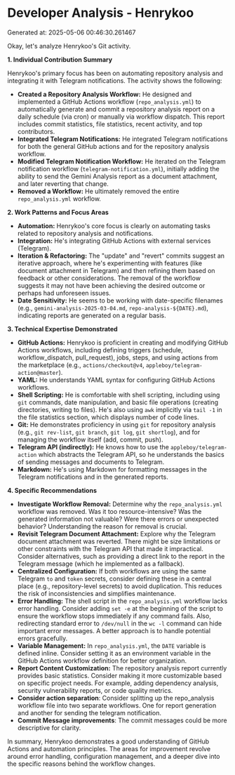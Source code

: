 # Developer Analysis - Henrykoo
Generated at: 2025-05-06 00:46:30.261467

Okay, let's analyze Henrykoo's Git activity.

**1. Individual Contribution Summary**

Henrykoo's primary focus has been on automating repository analysis and integrating it with Telegram notifications.  The activity shows the following:

*   **Created a Repository Analysis Workflow:** He designed and implemented a GitHub Actions workflow (`repo_analysis.yml`) to automatically generate and commit a repository analysis report on a daily schedule (via cron) or manually via workflow dispatch. This report includes commit statistics, file statistics, recent activity, and top contributors.
*   **Integrated Telegram Notifications:** He integrated Telegram notifications for both the general GitHub actions and for the repository analysis workflow.
*   **Modified Telegram Notification Workflow:** He iterated on the Telegram notification workflow (`telegram-notification.yml`), initially adding the ability to send the Gemini Analysis report as a document attachment, and later reverting that change.
*   **Removed a Workflow:** He ultimately removed the entire `repo_analysis.yml` workflow.

**2. Work Patterns and Focus Areas**

*   **Automation:** Henrykoo's core focus is clearly on automating tasks related to repository analysis and notifications.
*   **Integration:** He's integrating GitHub Actions with external services (Telegram).
*   **Iteration & Refactoring:** The "update" and "revert" commits suggest an iterative approach, where he's experimenting with features (like document attachment in Telegram) and then refining them based on feedback or other considerations. The removal of the workflow suggests it may not have been achieving the desired outcome or perhaps had unforeseen issues.
*   **Date Sensitivity:**  He seems to be working with date-specific filenames (e.g., `gemini-analysis-2025-03-04.md`, `repo-analysis-${DATE}.md`), indicating reports are generated on a regular basis.

**3. Technical Expertise Demonstrated**

*   **GitHub Actions:** Henrykoo is proficient in creating and modifying GitHub Actions workflows, including defining triggers (schedule, workflow\_dispatch, pull\_request), jobs, steps, and using actions from the marketplace (e.g., `actions/checkout@v4`, `appleboy/telegram-action@master`).
*   **YAML:**  He understands YAML syntax for configuring GitHub Actions workflows.
*   **Shell Scripting:** He is comfortable with shell scripting, including using `git` commands, date manipulation, and basic file operations (creating directories, writing to files). He's also using `awk` implicitly via `tail -1` in the file statistics section, which displays number of code lines.
*   **Git:**  He demonstrates proficiency in using `git` for repository analysis (e.g., `git rev-list`, `git branch`, `git log`, `git shortlog`), and for managing the workflow itself (add, commit, push).
*   **Telegram API (indirectly):** He knows how to use the `appleboy/telegram-action` which abstracts the Telegram API, so he understands the basics of sending messages and documents to Telegram.
*   **Markdown:** He's using Markdown for formatting messages in the Telegram notifications and in the generated reports.

**4. Specific Recommendations**

*   **Investigate Workflow Removal:** Determine why the `repo_analysis.yml` workflow was removed.  Was it too resource-intensive? Was the generated information not valuable?  Were there errors or unexpected behavior?  Understanding the reason for removal is crucial.
*   **Revisit Telegram Document Attachment:** Explore why the Telegram document attachment was reverted. There might be size limitations or other constraints with the Telegram API that made it impractical.  Consider alternatives, such as providing a direct link to the report in the Telegram message (which he implemented as a fallback).
*   **Centralized Configuration:**  If both workflows are using the same Telegram `to` and `token` secrets, consider defining these in a central place (e.g., repository-level secrets) to avoid duplication. This reduces the risk of inconsistencies and simplifies maintenance.
*   **Error Handling:** The shell script in the `repo_analysis.yml` workflow lacks error handling. Consider adding `set -e` at the beginning of the script to ensure the workflow stops immediately if any command fails.  Also, redirecting standard error to `/dev/null` in the `wc -l` command can hide important error messages. A better approach is to handle potential errors gracefully.
*   **Variable Management:**  In `repo_analysis.yml`, the `DATE` variable is defined inline.  Consider setting it as an environment variable in the GitHub Actions workflow definition for better organization.
*   **Report Content Customization:** The repository analysis report currently provides basic statistics. Consider making it more customizable based on specific project needs. For example, adding dependency analysis, security vulnerability reports, or code quality metrics.
*   **Consider action separation**: Consider splitting up the repo_analysis workflow file into two separate workflows. One for report generation and another for sending the telegram notification.
*   **Commit Message improvements**: The commit messages could be more descriptive for clarity.

In summary, Henrykoo demonstrates a good understanding of GitHub Actions and automation principles. The areas for improvement revolve around error handling, configuration management, and a deeper dive into the specific reasons behind the workflow changes.
